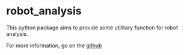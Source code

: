 # robot_analysis

This python package aims to provide some utilitary function for robot analysis.

For more information, go on the [github](https://github.com/Baxterminator/robot_analysis/)